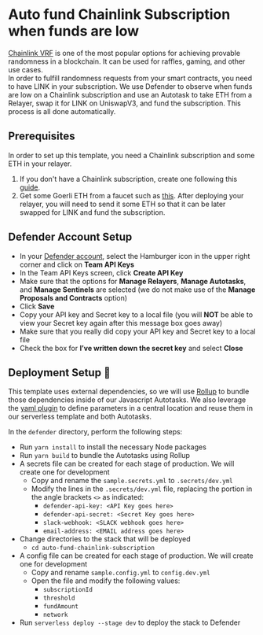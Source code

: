 # Auto fund Chainlink Subscription when funds are low

[Chainlink VRF](https://docs.chain.link/vrf/v2/introduction) is one of the most popular options for achieving provable randomness in a blockchain. It can be used for raffles, gaming, and other use cases.  
In order to fulfill randomness requests from your smart contracts, you need to have LINK in your subscription.
We use Defender to observe when funds are low on a Chainlink subscription and use an Autotask to take ETH from a Relayer, swap it for LINK on UniswapV3, and fund the subscription. This process is all done automatically.

## Prerequisites

In order to set up this template, you need a Chainlink subscription and some ETH in your relayer.
1. If you don't have a Chainlink subscription, create one following this [guide](https://docs.chain.link/vrf/v2/subscription/).
2. Get some Goerli ETH from a faucet such as [this](https://goerlifaucet.com/). After deploying your relayer, you will need to send it some ETH so that it can be later swapped for LINK and fund the subscription.

## Defender Account Setup

- In your [Defender account](https://defender.openzeppelin.com/), select the Hamburger icon in the upper right corner and click on **Team API Keys**
- In the Team API Keys screen, click **Create API Key**
- Make sure that the options for **Manage Relayers**, **Manage Autotasks**, and **Manage Sentinels** are selected (we do not make use of the **Manage Proposals and Contracts** option)
- Click **Save**
- Copy your API key and Secret key to a local file (you will **NOT** be able to view your Secret key again after this message box goes away)
- Make sure that you really did copy your API key and Secret key to a local file
- Check the box for **I’ve written down the secret key** and select **Close**

## Deployment Setup :rocket:

This template uses external dependencies, so we will use [Rollup](https://rollupjs.org/guide/en/#introduction) to bundle those dependencies inside of our Javascript Autotasks. We also leverage the [yaml plugin](https://github.com/rollup/plugins/tree/master/packages/yaml) to define parameters in a central location and reuse them in our serverless template and both Autotasks.

In the `defender` directory, perform the following steps:

- Run `yarn install` to install the necessary Node packages
- Run `yarn build` to bundle the Autotasks using Rollup
- A secrets file can be created for each stage of production. We will create one for development
  - Copy and rename the `sample.secrets.yml` to `.secrets/dev.yml`
  - Modify the lines in the `.secrets/dev.yml` file, replacing the portion in the angle brackets `<>` as indicated:
    - `defender-api-key: <API Key goes here>`
    - `defender-api-secret: <Secret Key goes here>`
    - `slack-webhook: <SLACK webhook goes here>`
    - `email-address: <EMAIL address goes here>`
- Change directories to the stack that will be deployed
  - `cd auto-fund-chainlink-subscription`
- A config file can be created for each stage of production. We will create one for development
  - Copy and rename `sample.config.yml` to `config.dev.yml`
  - Open the file and modify the following values:
    - `subscriptionId`
    - `threshold`
    - `fundAmount`
    - `network`
- Run `serverless deploy --stage dev` to deploy the stack to Defender